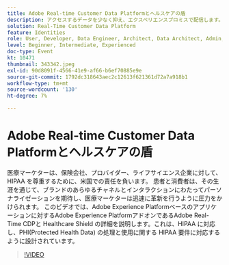 ```yaml
---
title: Adobe Real-time Customer Data Platformとヘルスケアの盾
description: アクセスするデータを少なく抑え、エクスペリエンスプロミスで配信します。広告主、発行者、代理店を問わず、このウェビナーは
solution: Real-Time Customer Data Platform
feature: Identities
role: User, Developer, Data Engineer, Architect, Data Architect, Admin, Leader
level: Beginner, Intermediate, Experienced
doc-type: Event
kt: 10471
thumbnail: 343342.jpeg
exl-id: 90d8091f-4566-41e9-af66-b6ef70885e9e
source-git-commit: 1792dc318643aec2c12613f621361d72a7a918b1
workflow-type: tm+mt
source-wordcount: '130'
ht-degree: 7%

---
```


# Adobe Real-time Customer Data Platformとヘルスケアの盾

医療マーケターは、保険会社、プロバイダー、ライフサイエンス企業に対して、HIPAA を尊重するために、米国での責任を負います。 患者と消費者は、その生涯を通じて、ブランドのあらゆるチャネルとインタラクションにわたってパーソナライゼーションを期待し、医療マーケターは迅速に革新を行うように圧力をかけられます。 このビデオでは、Adobe Experience Platformベースのアプリケーションに対するAdobe Experience PlatformアドオンであるAdobe Real-Time CDPと Healthcare Shield の詳細を説明します。これは、HIPAA に対応し、PHI(Protected Health Data) の処理と使用に関する HIPAA 要件に対応するように設計されています。

>[!VIDEO](https://video.tv.adobe.com/v/343342/?quality=12&learn=on)
